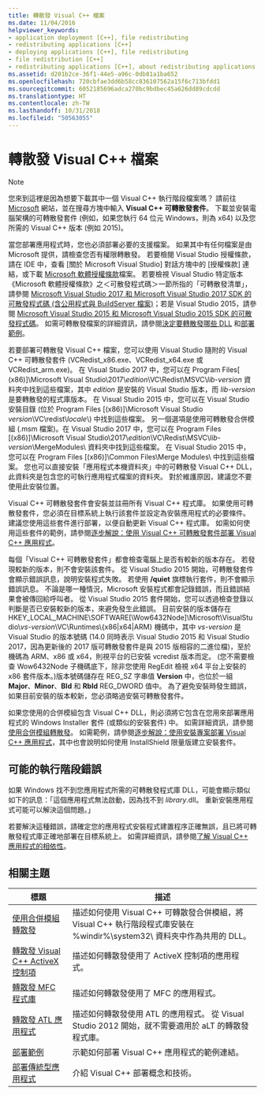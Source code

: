 ```yaml
---
title: 轉散發 Visual C++ 檔案
ms.date: 11/04/2016
helpviewer_keywords:
- application deployment [C++], file redistributing
- redistributing applications [C++]
- deploying applications [C++], file redistributing
- file redistribution [C++]
- redistributing applications [C++], about redistributing applications
ms.assetid: d201b2ce-36f1-44e5-a96c-0db81a1ba652
ms.openlocfilehash: 720cbfae3dd6b58cc836107562a15f6c713bfdd1
ms.sourcegitcommit: 6052185696adca270bc9bdbec45a626dd89cdcdd
ms.translationtype: HT
ms.contentlocale: zh-TW
ms.lasthandoff: 10/31/2018
ms.locfileid: "50563055"
---
```

# <a name="redistributing-visual-c-files"></a>轉散發 Visual C++ 檔案

> [!NOTE]
> 您來到這裡是因為想要下載其中一個 Visual C++ 執行階段檔案嗎？ 請前往 [Microsoft](http://www.microsoft.com/) 網站，並在搜尋方塊中輸入 **Visual C++ 可轉散發套件**。 下載並安裝電腦架構的可轉散發套件 (例如，如果您執行 64 位元 Windows，則為 x64) 以及您所需的 Visual C++ 版本 (例如 2015)。

當您部署應用程式時，您也必須部署必要的支援檔案。 如果其中有任何檔案是由 Microsoft 提供，請檢查您否有權限轉散發。 若要檢閱 Visual Studio 授權條款，請在 IDE 中，查看 [關於 Microsoft Visual Studio] 對話方塊中的 [授權條款] 連結，或下載 [Microsoft 軟體授權條款](https://visualstudio.microsoft.com/license-terms/mlt687465/)檔案。 若要檢視 Visual Studio 特定版本《Microsoft 軟體授權條款》之＜可散發程式碼＞一節所指的「可轉散發清單」，請參閱 [Microsoft Visual Studio 2017 和 Microsoft Visual Studio 2017 SDK 的可散發程式碼 (含公用程式與 BuildServer 檔案)](/visualstudio/productinfo/2017-redistribution-vs)；若是 Visual Studio 2015，請參閱 [Microsoft Visual Studio 2015 和 Microsoft Visual Studio 2015 SDK 的可散發程式碼](/visualstudio/productinfo/2015-redistribution-vs)。 如需可轉散發檔案的詳細資訊，請參閱[決定要轉散發哪些 DLL](../ide/determining-which-dlls-to-redistribute.md) 和[部署範例](../ide/deployment-examples.md)。

若要部署可轉散發 Visual C++ 檔案，您可以使用 Visual Studio 隨附的 Visual C++ 可轉散發套件 (VCRedist\_x86.exe、VCRedist\_x64.exe 或 VCRedist\_arm.exe)。 在 Visual Studio 2017 中，您可以在 Program Files[ (x86)]\\Microsoft Visual Studio\\2017\\_edition_\\VC\\Redist\\MSVC\\_lib-version_ 資料夾中找到這些檔案，其中 _edition_ 是安裝的 Visual Studio 版本，而 _lib-version_ 是要轉散發的程式庫版本。 在 Visual Studio 2015 中，您可以在 Visual Studio 安裝目錄 (位於 Program Files [(x86)]\Microsoft Visual Studio *version*\VC\redist\\*locale*\\) 中找到這些檔案。 另一個選項是使用可轉散發合併模組 (.msm 檔案)。在 Visual Studio 2017 中，您可以在 Program Files [(x86)]\\Microsoft Visual Studio\\2017\\_edition_\\VC\\Redist\\MSVC\\_lib-version_\\MergeModules\\ 資料夾中找到這些檔案。 在 Visual Studio 2015 中，您可以在 Program Files [(x86)]\Common Files\Merge Modules\\ 中找到這些檔案。 您也可以直接安裝「應用程式本機資料夾」中的可轉散發 Visual C++ DLL，此資料夾是包含您的可執行應用程式檔案的資料夾。 對於維護原因，建議您不要使用此安裝位置。

Visual C++ 可轉散發套件會安裝並註冊所有 Visual C++ 程式庫。 如果使用可轉散發套件，您必須在目標系統上執行該套件並設定為安裝應用程式的必要條件。 建議您使用這些套件進行部署，以便自動更新 Visual C++ 程式庫。 如需如何使用這些套件的範例，請參閱[逐步解說：使用 Visual C++ 可轉散發套件部署 Visual C++ 應用程式](../ide/deploying-visual-cpp-application-by-using-the-vcpp-redistributable-package.md)。

每個「Visual C++ 可轉散發套件」都會檢查電腦上是否有較新的版本存在。 若發現較新的版本，則不會安裝該套件。 從 Visual Studio 2015 開始，可轉散發套件會顯示錯誤訊息，說明安裝程式失敗。 若使用 **/quiet** 旗標執行套件，則不會顯示錯誤訊息。 不論是哪一種情況，Microsoft 安裝程式都會記錄錯誤，而且錯誤結果會被傳回給呼叫者。 從 Visual Studio 2015 套件開始，您可以透過檢查登錄以判斷是否已安裝較新的版本，來避免發生此錯誤。 目前安裝的版本儲存在 HKEY_LOCAL_MACHINE\SOFTWARE[\Wow6432Node]\Microsoft\VisualStudio\\_vs-version_\VC\Runtimes\\{x86|x64|ARM} 機碼中，其中 _vs-version_ 是 Visual Studio 的版本號碼 (14.0 同時表示 Visual Studio 2015 和 Visual Studio 2017，因為更新後的 2017 版可轉散發套件是與 2015 版相容的二進位檔)，至於機碼為 ARM、x86 或 x64，則視平台的已安裝 vcredist 版本而定。 (您不需要檢查 Wow6432Node 子機碼底下，除非您使用 RegEdit 檢視 x64 平台上安裝的 x86 套件版本。)版本號碼儲存在 REG_SZ 字串值 **Version** 中，也位於一組 **Major**、**Minor**、**Bld** 和 **Rbld** REG_DWORD 值中。 為了避免安裝時發生錯誤，如果目前安裝的版本較新，您必須略過安裝可轉散發套件。

如果您使用的合併模組包含 Visual C++ DLL，則必須將它包含在您用來部署應用程式的 Windows Installer 套件 (或類似的安裝套件) 中。 如需詳細資訊，請參閱[使用合併模組轉散發](../ide/redistributing-components-by-using-merge-modules.md)。 如需範例，請參閱[逐步解說：使用安裝專案部署 Visual C++ 應用程式](../ide/walkthrough-deploying-a-visual-cpp-application-by-using-a-setup-project.md)，其中也會說明如何使用 InstallShield 限量版建立安裝套件。

## <a name="potential-run-time-errors"></a>可能的執行階段錯誤

如果 Windows 找不到您應用程式所需的可轉散發程式庫 DLL，可能會顯示類似如下的訊息：「這個應用程式無法啟動，因為找不到 *library*.dll。 重新安裝應用程式可能可以解決這個問題。」

若要解決這種錯誤，請確定您的應用程式安裝程式建置程序正確無誤，且已將可轉散發程式庫正確地部署在目標系統上。 如需詳細資訊，請參閱[了解 Visual C++ 應用程式的相依性](../ide/understanding-the-dependencies-of-a-visual-cpp-application.md)。

## <a name="related-topics"></a>相關主題

|標題|描述|
|-----------|-----------------|
|[使用合併模組轉散發](../ide/redistributing-components-by-using-merge-modules.md)|描述如何使用 Visual C++ 可轉散發合併模組，將 Visual C++ 執行階段程式庫安裝在 %windir%\system32\ 資料夾中作為共用的 DLL。|
|[轉散發 Visual C++ ActiveX 控制項](../ide/redistributing-visual-cpp-activex-controls.md)|描述如何轉散發使用了 ActiveX 控制項的應用程式。|
|[轉散發 MFC 程式庫](../ide/redistributing-the-mfc-library.md)|描述如何轉散發使用了 MFC 的應用程式。|
|[轉散發 ATL 應用程式](../ide/redistributing-an-atl-application.md)|描述如何轉散發使用 ATL 的應用程式。 從 Visual Studio 2012 開始，就不需要適用於 aLT 的轉散發程式庫。|
|[部署範例](../ide/deployment-examples.md)|示範如何部署 Visual C++ 應用程式的範例連結。|
|[部署傳統型應用程式](../ide/deploying-native-desktop-applications-visual-cpp.md)|介紹 Visual C++ 部署概念和技術。|